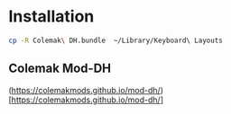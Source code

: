 # Installation

```bash
cp -R Colemak\ DH.bundle  ~/Library/Keyboard\ Layouts
```


## Colemak Mod-DH
(https://colemakmods.github.io/mod-dh/)[https://colemakmods.github.io/mod-dh/]
